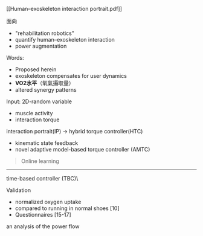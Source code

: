 [[Human–exoskeleton interaction portrait.pdf]]

面向
- "rehabilitation robotics"
- quantify human–exoskeleton interaction
- power augmentation

Words:
- Proposed herein
- exoskeleton compensates for user dynamics
- **VO2水平**（氧氣攝取量）
- altered synergy patterns

Input: 2D-random variable
- muscle activity
- interaction torque

interaction portrait(IP) -> hybrid torque controller(HTC)
- kinematic state feedback
- novel adaptive model-based torque controller (AMTC)

> Online learning

---
time-based controller (TBC)\

Validation
- normalized oxygen uptake
- compared to running in normal shoes [10]
- Questionnaires [15-17] 

an analysis of the power flow